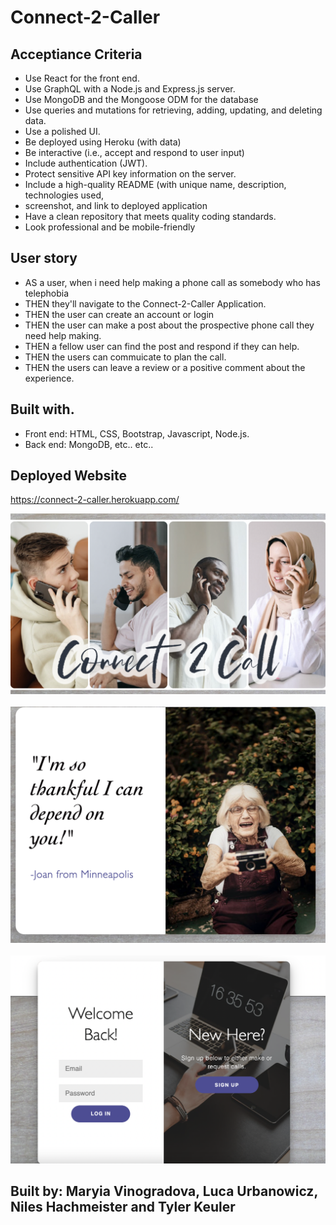 # Connect-2-Caller
## Acceptiance Criteria 
* Use React for the front end.
* Use GraphQL with a Node.js and Express.js server.
* Use MongoDB and the Mongoose ODM for the database
* Use queries and mutations for retrieving, adding, updating, and deleting data.
* Use a polished UI.
* Be deployed using Heroku (with data)
* Be interactive (i.e., accept and respond to user input)
* Include authentication (JWT).
* Protect sensitive API key information on the server.
* Include a high-quality README (with unique name, description, technologies used, 
* screenshot, and link to deployed application
* Have a clean repository that meets quality coding standards.
* Look professional and be mobile-friendly

## User story 
* AS a user, when i need help making a phone call as somebody who has telephobia
* THEN they'll  navigate to the Connect-2-Caller Application. 
* THEN the user can create an account or login 
* THEN the user can make a post about the prospective phone call they need help making. 
* THEN a fellow user can find the post and respond if they can help. 
* THEN the users can commuicate to plan the call. 
* THEN the users can leave a review or a positive comment about the experience. 


## Built with. 

* Front end: HTML, CSS, Bootstrap, Javascript, Node.js. 
* Back end: MongoDB, etc.. etc.. 

## Deployed Website
https://connect-2-caller.herokuapp.com/


<img src = "img/Screen Shot 2022-06-08 at 10.43.02 PM.png">
<br />
<br />
<img src = "img/Screen Shot 2022-06-11 at 12.50.41 PM.png">
<br />
<br />
<img src ="img/Screen Shot 2022-06-08 at 10.46.27 PM.png">

## Built by: Maryia Vinogradova, Luca Urbanowicz, Niles Hachmeister and Tyler Keuler